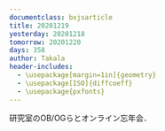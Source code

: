 ```yaml
---
documentclass: bxjsarticle
title: 20201219
yesterday: 20201218
tomorrow: 20201220
days: 358
author: Takala
header-includes:
  - \usepackage[margin=1in]{geometry}
  - \usepackage[ISO]{diffcoeff}
  - \usepackage{pxfonts}
---
```




研究室のOB/OGらとオンライン忘年会．